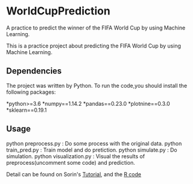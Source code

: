 # WorldCupPrediction
A practice to predict the winner of the FIFA World Cup by using Machine Learning.

This is a practice project about predicting the FIFA World Cup by using Machine Learning.

## Dependencies
The project was written by Python. To run the code,you should install the following packages:
  
  *python>=3.6
  *numpy==1.14.2
  *pandas==0.23.0
  *plotnine==0.3.0
  *sklearn==0.19.1

## Usage
  python preprocess.py    : Do some process with the original data.
  python train_pred.py    : Train model and do pretiction.
  python simulate.py      : Do simulation.
  python visualization.py : Visual the results of preprocess(uncomment some code) and prediction.
  
Detail can be found on Sorin's [Tutorial](https://notebooks.azure.com/sorinpeste/libraries/footballpred/html/worldcup.ipynb), and the [R code](https://github.com/neaorin/PredictTheWorldCup)
